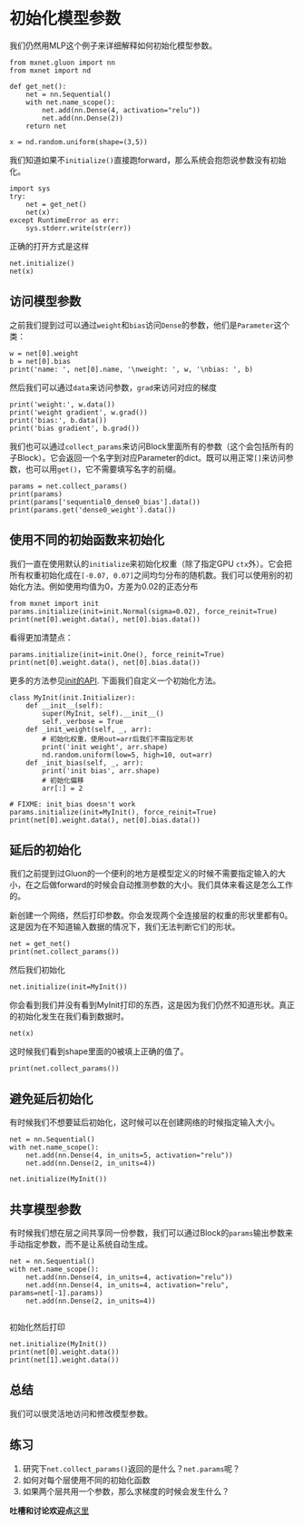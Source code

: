 # 初始化模型参数

我们仍然用MLP这个例子来详细解释如何初始化模型参数。

```{.python .input  n=46}
from mxnet.gluon import nn
from mxnet import nd

def get_net():
    net = nn.Sequential()
    with net.name_scope():
        net.add(nn.Dense(4, activation="relu"))
        net.add(nn.Dense(2))
    return net

x = nd.random.uniform(shape=(3,5))
```

我们知道如果不`initialize()`直接跑forward，那么系统会抱怨说参数没有初始化。

```{.python .input  n=33}
import sys
try:
    net = get_net()
    net(x)
except RuntimeError as err:
    sys.stderr.write(str(err))
```

正确的打开方式是这样

```{.python .input  n=34}
net.initialize()
net(x)
```

## 访问模型参数

之前我们提到过可以通过`weight`和`bias`访问`Dense`的参数，他们是`Parameter`这个类：

```{.python .input  n=35}
w = net[0].weight
b = net[0].bias
print('name: ', net[0].name, '\nweight: ', w, '\nbias: ', b)
```

然后我们可以通过`data`来访问参数，`grad`来访问对应的梯度

```{.python .input  n=43}
print('weight:', w.data())
print('weight gradient', w.grad())
print('bias:', b.data())
print('bias gradient', b.grad())
```

我们也可以通过`collect_params`来访问Block里面所有的参数（这个会包括所有的子Block）。它会返回一个名字到对应Parameter的dict。既可以用正常`[]`来访问参数，也可以用`get()`，它不需要填写名字的前缀。

```{.python .input  n=7}
params = net.collect_params()
print(params)
print(params['sequential0_dense0_bias'].data())
print(params.get('dense0_weight').data())
```

## 使用不同的初始函数来初始化

我们一直在使用默认的`initialize`来初始化权重（除了指定GPU `ctx`外）。它会把所有权重初始化成在`[-0.07, 0.07]`之间均匀分布的随机数。我们可以使用别的初始化方法。例如使用均值为0，方差为0.02的正态分布

```{.python .input}
from mxnet import init
params.initialize(init=init.Normal(sigma=0.02), force_reinit=True)
print(net[0].weight.data(), net[0].bias.data())
```

看得更加清楚点：

```{.python .input}
params.initialize(init=init.One(), force_reinit=True)
print(net[0].weight.data(), net[0].bias.data())
```

更多的方法参见[init的API](https://mxnet.incubator.apache.org/api/python/optimization.html#the-mxnet-initializer-package). 下面我们自定义一个初始化方法。

```{.python .input}
class MyInit(init.Initializer):
    def __init__(self):
        super(MyInit, self).__init__()
        self._verbose = True
    def _init_weight(self, _, arr):
        # 初始化权重，使用out=arr后我们不需指定形状
        print('init weight', arr.shape)
        nd.random.uniform(low=5, high=10, out=arr)
    def _init_bias(self, _, arr):
        print('init bias', arr.shape)
        # 初始化偏移
        arr[:] = 2

# FIXME: init_bias doesn't work
params.initialize(init=MyInit(), force_reinit=True)
print(net[0].weight.data(), net[0].bias.data())
```

## 延后的初始化

我们之前提到过Gluon的一个便利的地方是模型定义的时候不需要指定输入的大小，在之后做forward的时候会自动推测参数的大小。我们具体来看这是怎么工作的。

新创建一个网络，然后打印参数。你会发现两个全连接层的权重的形状里都有0。 这是因为在不知道输入数据的情况下，我们无法判断它们的形状。

```{.python .input}
net = get_net()
print(net.collect_params())
```

然后我们初始化

```{.python .input}
net.initialize(init=MyInit())
```

你会看到我们并没有看到MyInit打印的东西，这是因为我们仍然不知道形状。真正的初始化发生在我们看到数据时。

```{.python .input}
net(x)
```

这时候我们看到shape里面的0被填上正确的值了。

```{.python .input}
print(net.collect_params())
```

## 避免延后初始化

有时候我们不想要延后初始化，这时候可以在创建网络的时候指定输入大小。

```{.python .input}
net = nn.Sequential()
with net.name_scope():
    net.add(nn.Dense(4, in_units=5, activation="relu"))
    net.add(nn.Dense(2, in_units=4))

net.initialize(MyInit())
```

## 共享模型参数

有时候我们想在层之间共享同一份参数，我们可以通过Block的`params`输出参数来手动指定参数，而不是让系统自动生成。

```{.python .input}
net = nn.Sequential()
with net.name_scope():
    net.add(nn.Dense(4, in_units=4, activation="relu"))
    net.add(nn.Dense(4, in_units=4, activation="relu", params=net[-1].params))
    net.add(nn.Dense(2, in_units=4))


```

初始化然后打印

```{.python .input}
net.initialize(MyInit())
print(net[0].weight.data())
print(net[1].weight.data())
```

## 总结

我们可以很灵活地访问和修改模型参数。

## 练习

1. 研究下`net.collect_params()`返回的是什么？`net.params`呢？
1. 如何对每个层使用不同的初始化函数
1. 如果两个层共用一个参数，那么求梯度的时候会发生什么？

**吐槽和讨论欢迎点**[这里](https://discuss.gluon.ai/t/topic/987)
